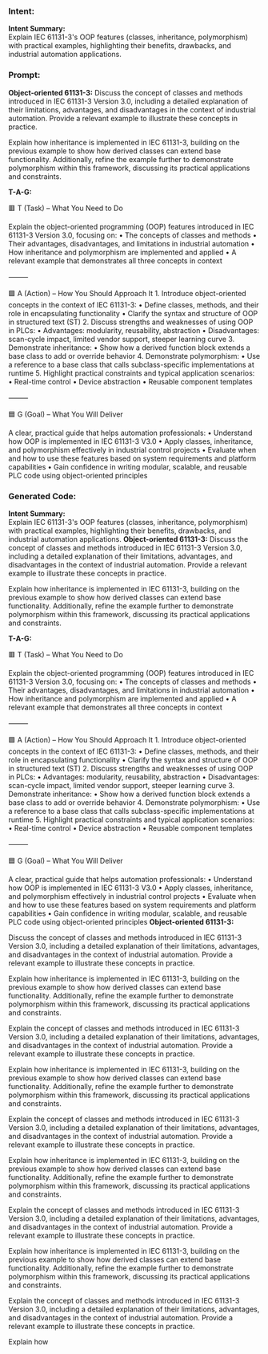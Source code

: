 ### Intent:
**Intent Summary:**  
Explain IEC 61131-3's OOP features (classes, inheritance, polymorphism) with practical examples, highlighting their benefits, drawbacks, and industrial automation applications.

### Prompt:
**Object-oriented 61131-3:**
Discuss the concept of classes and methods introduced in IEC 61131-3 Version 3.0, including a detailed explanation of their limitations, advantages, and disadvantages in the context of industrial automation. Provide a relevant example to illustrate these concepts in practice.

Explain how inheritance is implemented in IEC 61131-3, building on the previous example to show how derived classes can extend base functionality. Additionally, refine the example further to demonstrate polymorphism within this framework, discussing its practical applications and constraints.


**T-A-G:**

🟥 T (Task) – What You Need to Do

Explain the object-oriented programming (OOP) features introduced in IEC 61131-3 Version 3.0, focusing on:
	•	The concepts of classes and methods
	•	Their advantages, disadvantages, and limitations in industrial automation
	•	How inheritance and polymorphism are implemented and applied
	•	A relevant example that demonstrates all three concepts in context

⸻

🟩 A (Action) – How You Should Approach It
	1.	Introduce object-oriented concepts in the context of IEC 61131-3:
	•	Define classes, methods, and their role in encapsulating functionality
	•	Clarify the syntax and structure of OOP in structured text (ST)
	2.	Discuss strengths and weaknesses of using OOP in PLCs:
	•	Advantages: modularity, reusability, abstraction
	•	Disadvantages: scan-cycle impact, limited vendor support, steeper learning curve
	3.	Demonstrate inheritance:
	•	Show how a derived function block extends a base class to add or override behavior
	4.	Demonstrate polymorphism:
	•	Use a reference to a base class that calls subclass-specific implementations at runtime
	5.	Highlight practical constraints and typical application scenarios:
	•	Real-time control
	•	Device abstraction
	•	Reusable component templates

⸻

🟦 G (Goal) – What You Will Deliver

A clear, practical guide that helps automation professionals:
	•	Understand how OOP is implemented in IEC 61131-3 V3.0
	•	Apply classes, inheritance, and polymorphism effectively in industrial control projects
	•	Evaluate when and how to use these features based on system requirements and platform capabilities
	•	Gain confidence in writing modular, scalable, and reusable PLC code using object-oriented principles

### Generated Code:
**Intent Summary:**  
Explain IEC 61131-3's OOP features (classes, inheritance, polymorphism) with practical examples, highlighting their benefits, drawbacks, and industrial automation applications.
**Object-oriented 61131-3:**
Discuss the concept of classes and methods introduced in IEC 61131-3 Version 3.0, including a detailed explanation of their limitations, advantages, and disadvantages in the context of industrial automation. Provide a relevant example to illustrate these concepts in practice.

Explain how inheritance is implemented in IEC 61131-3, building on the previous example to show how derived classes can extend base functionality. Additionally, refine the example further to demonstrate polymorphism within this framework, discussing its practical applications and constraints.


**T-A-G:**

🟥 T (Task) – What You Need to Do

Explain the object-oriented programming (OOP) features introduced in IEC 61131-3 Version 3.0, focusing on:
	•	The concepts of classes and methods
	•	Their advantages, disadvantages, and limitations in industrial automation
	•	How inheritance and polymorphism are implemented and applied
	•	A relevant example that demonstrates all three concepts in context

⸻

🟩 A (Action) – How You Should Approach It
	1.	Introduce object-oriented concepts in the context of IEC 61131-3:
	•	Define classes, methods, and their role in encapsulating functionality
	•	Clarify the syntax and structure of OOP in structured text (ST)
	2.	Discuss strengths and weaknesses of using OOP in PLCs:
	•	Advantages: modularity, reusability, abstraction
	•	Disadvantages: scan-cycle impact, limited vendor support, steeper learning curve
	3.	Demonstrate inheritance:
	•	Show how a derived function block extends a base class to add or override behavior
	4.	Demonstrate polymorphism:
	•	Use a reference to a base class that calls subclass-specific implementations at runtime
	5.	Highlight practical constraints and typical application scenarios:
	•	Real-time control
	•	Device abstraction
	•	Reusable component templates

⸻

🟦 G (Goal) – What You Will Deliver

A clear, practical guide that helps automation professionals:
	•	Understand how OOP is implemented in IEC 61131-3 V3.0
	•	Apply classes, inheritance, and polymorphism effectively in industrial control projects
	•	Evaluate when and how to use these features based on system requirements and platform capabilities
	•	Gain confidence in writing modular, scalable, and reusable PLC code using object-oriented principles
**Object-oriented 61131-3:**

Discuss the concept of classes and methods introduced in IEC 61131-3 Version 3.0, including a detailed explanation of their limitations, advantages, and disadvantages in the context of industrial automation. Provide a relevant example to illustrate these concepts in practice.

Explain how inheritance is implemented in IEC 61131-3, building on the previous example to show how derived classes can extend base functionality. Additionally, refine the example further to demonstrate polymorphism within this framework, discussing its practical applications and constraints.

Explain the concept of classes and methods introduced in IEC 61131-3 Version 3.0, including a detailed explanation of their limitations, advantages, and disadvantages in the context of industrial automation. Provide a relevant example to illustrate these concepts in practice.

Explain how inheritance is implemented in IEC 61131-3, building on the previous example to show how derived classes can extend base functionality. Additionally, refine the example further to demonstrate polymorphism within this framework, discussing its practical applications and constraints.

Explain the concept of classes and methods introduced in IEC 61131-3 Version 3.0, including a detailed explanation of their limitations, advantages, and disadvantages in the context of industrial automation. Provide a relevant example to illustrate these concepts in practice.

Explain how inheritance is implemented in IEC 61131-3, building on the previous example to show how derived classes can extend base functionality. Additionally, refine the example further to demonstrate polymorphism within this framework, discussing its practical applications and constraints.

Explain the concept of classes and methods introduced in IEC 61131-3 Version 3.0, including a detailed explanation of their limitations, advantages, and disadvantages in the context of industrial automation. Provide a relevant example to illustrate these concepts in practice.

Explain how inheritance is implemented in IEC 61131-3, building on the previous example to show how derived classes can extend base functionality. Additionally, refine the example further to demonstrate polymorphism within this framework, discussing its practical applications and constraints.

Explain the concept of classes and methods introduced in IEC 61131-3 Version 3.0, including a detailed explanation of their limitations, advantages, and disadvantages in the context of industrial automation. Provide a relevant example to illustrate these concepts in practice.

Explain how
